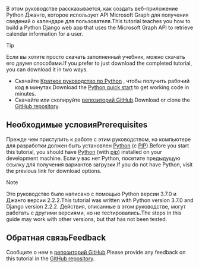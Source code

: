 <!-- markdownlint-disable MD002 MD041 -->

<span data-ttu-id="779c0-101">В этом руководстве рассказывается, как создать веб-приложение Python Джанго, которое использует API Microsoft Graph для получения сведений о календаре для пользователя.</span><span class="sxs-lookup"><span data-stu-id="779c0-101">This tutorial teaches you how to build a Python Django web app that uses the Microsoft Graph API to retrieve calendar information for a user.</span></span>

> [!TIP]
> <span data-ttu-id="779c0-102">Если вы хотите просто скачать заполненный учебник, можно скачать его двумя способами.</span><span class="sxs-lookup"><span data-stu-id="779c0-102">If you prefer to just download the completed tutorial, you can download it in two ways.</span></span>
>
> - <span data-ttu-id="779c0-103">Скачайте [Краткое руководство по Python](https://developer.microsoft.com/graph/quick-start?platform=option-Python) , чтобы получить рабочий код в минутах.</span><span class="sxs-lookup"><span data-stu-id="779c0-103">Download the [Python quick start](https://developer.microsoft.com/graph/quick-start?platform=option-Python) to get working code in minutes.</span></span>
> - <span data-ttu-id="779c0-104">Скачайте или скопируйте [репозиторий GitHub](https://github.com/microsoftgraph/msgraph-training-pythondjangoapp).</span><span class="sxs-lookup"><span data-stu-id="779c0-104">Download or clone the [GitHub repository](https://github.com/microsoftgraph/msgraph-training-pythondjangoapp).</span></span>

## <a name="prerequisites"></a><span data-ttu-id="779c0-105">Необходимые условия</span><span class="sxs-lookup"><span data-stu-id="779c0-105">Prerequisites</span></span>

<span data-ttu-id="779c0-106">Прежде чем приступить к работе с этим руководством, на компьютере для разработки должен быть установлен [Python](https://www.python.org/) (с [PIP](https://pypi.org/project/pip/)).</span><span class="sxs-lookup"><span data-stu-id="779c0-106">Before you start this tutorial, you should have [Python](https://www.python.org/) (with [pip](https://pypi.org/project/pip/)) installed on your development machine.</span></span> <span data-ttu-id="779c0-107">Если у вас нет Python, посетите предыдущую ссылку для получения вариантов загрузки.</span><span class="sxs-lookup"><span data-stu-id="779c0-107">If you do not have Python, visit the previous link for download options.</span></span>

> [!NOTE]
> <span data-ttu-id="779c0-108">Это руководство было написано с помощью Python версии 3.7.0 и Джанго версии 2.2.2.</span><span class="sxs-lookup"><span data-stu-id="779c0-108">This tutorial was written with Python version 3.7.0 and Django version 2.2.2.</span></span> <span data-ttu-id="779c0-109">Действия, описанные в этом руководстве, могут работать с другими версиями, но не тестировались.</span><span class="sxs-lookup"><span data-stu-id="779c0-109">The steps in this guide may work with other versions, but that has not been tested.</span></span>

## <a name="feedback"></a><span data-ttu-id="779c0-110">Обратная связь</span><span class="sxs-lookup"><span data-stu-id="779c0-110">Feedback</span></span>

<span data-ttu-id="779c0-111">Сообщите о нем в [репозиторий GitHub](https://github.com/microsoftgraph/msgraph-training-pythondjangoapp).</span><span class="sxs-lookup"><span data-stu-id="779c0-111">Please provide any feedback on this tutorial in the [GitHub repository](https://github.com/microsoftgraph/msgraph-training-pythondjangoapp).</span></span>

